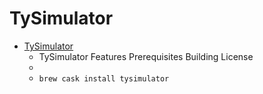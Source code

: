 # TySimulator
- [TySimulator](https://tysimulator.com/)
  -  TySimulator Features Prerequisites Building License
  - 
  - `brew cask install tysimulator`

